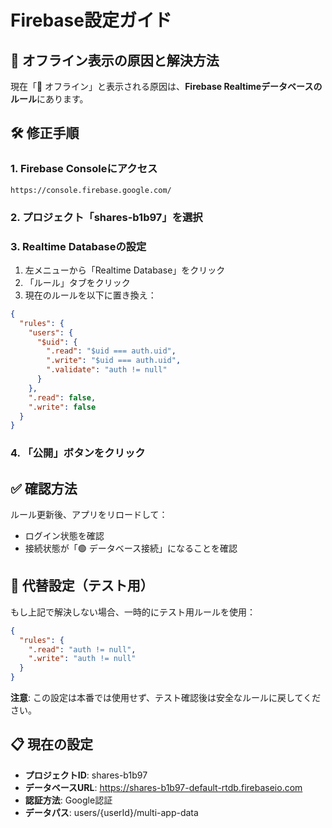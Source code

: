 # Firebase設定ガイド

## 🔴 オフライン表示の原因と解決方法

現在「🔴 オフライン」と表示される原因は、**Firebase Realtimeデータベースのルール**にあります。

## 🛠️ 修正手順

### 1. Firebase Consoleにアクセス
```
https://console.firebase.google.com/
```

### 2. プロジェクト「shares-b1b97」を選択

### 3. Realtime Databaseの設定

1. 左メニューから「Realtime Database」をクリック
2. 「ルール」タブをクリック
3. 現在のルールを以下に置き換え：

```json
{
  "rules": {
    "users": {
      "$uid": {
        ".read": "$uid === auth.uid",
        ".write": "$uid === auth.uid",
        ".validate": "auth != null"
      }
    },
    ".read": false,
    ".write": false
  }
}
```

### 4. 「公開」ボタンをクリック

## ✅ 確認方法

ルール更新後、アプリをリロードして：
- ログイン状態を確認
- 接続状態が「🟢 データベース接続」になることを確認

## 🔧 代替設定（テスト用）

もし上記で解決しない場合、一時的にテスト用ルールを使用：

```json
{
  "rules": {
    ".read": "auth != null",
    ".write": "auth != null"
  }
}
```

**注意**: この設定は本番では使用せず、テスト確認後は安全なルールに戻してください。

## 📋 現在の設定

- **プロジェクトID**: shares-b1b97
- **データベースURL**: https://shares-b1b97-default-rtdb.firebaseio.com
- **認証方法**: Google認証
- **データパス**: users/{userId}/multi-app-data